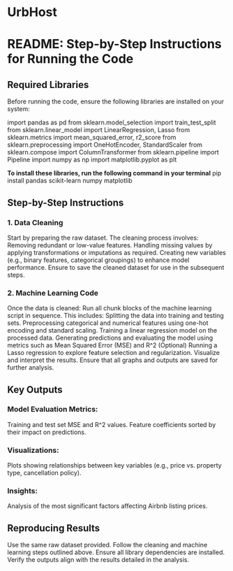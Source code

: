 # UrbHost

# README: Step-by-Step Instructions for Running the Code

## **Required Libraries**
Before running the code, ensure the following libraries are installed on your system:

import pandas as pd
from sklearn.model_selection import train_test_split
from sklearn.linear_model import LinearRegression, Lasso
from sklearn.metrics import mean_squared_error, r2_score
from sklearn.preprocessing import OneHotEncoder, StandardScaler
from sklearn.compose import ColumnTransformer
from sklearn.pipeline import Pipeline
import numpy as np
import matplotlib.pyplot as plt

**To install these libraries, run the following command in your terminal**
pip install pandas scikit-learn numpy matplotlib

## Step-by-Step Instructions

### 1. Data Cleaning
Start by preparing the raw dataset. The cleaning process involves:
Removing redundant or low-value features.
Handling missing values by applying transformations or imputations as required.
Creating new variables (e.g., binary features, categorical groupings) to enhance model performance.
Ensure to save the cleaned dataset for use in the subsequent steps.
### 2. Machine Learning Code
Once the data is cleaned:
Run all chunk blocks of the machine learning script in sequence. This includes:
Splitting the data into training and testing sets.
Preprocessing categorical and numerical features using one-hot encoding and standard scaling.
Training a linear regression model on the processed data.
Generating predictions and evaluating the model using metrics such as Mean Squared Error (MSE) and R^2
(Optional) Running a Lasso regression to explore feature selection and regularization.
Visualize and interpret the results. Ensure that all graphs and outputs are saved for further analysis.

## Key Outputs

### Model Evaluation Metrics:
Training and test set MSE and R^2 values.
Feature coefficients sorted by their impact on predictions.
### Visualizations:
Plots showing relationships between key variables (e.g., price vs. property type, cancellation policy).
### Insights:
Analysis of the most significant factors affecting Airbnb listing prices.

## Reproducing Results

Use the same raw dataset provided.
Follow the cleaning and machine learning steps outlined above.
Ensure all library dependencies are installed.
Verify the outputs align with the results detailed in the analysis.
